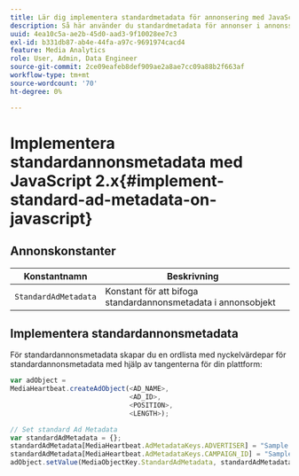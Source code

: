 ```yaml
---
title: Lär dig implementera standardmetadata för annonsering med JavaScript 2.x
description: Så här använder du standardmetadata för annonser i annonsspårning i en webbläsare med JavaScript 2.x-appar.
uuid: 4ea10c5a-ae2b-45d0-aad3-9f10028ee7c3
exl-id: b331db87-ab4e-44fa-a97c-9691974cacd4
feature: Media Analytics
role: User, Admin, Data Engineer
source-git-commit: 2ce09eafeb8def909ae2a8ae7cc09a88b2f663af
workflow-type: tm+mt
source-wordcount: '70'
ht-degree: 0%

---
```


# Implementera standardannonsmetadata med JavaScript 2.x{#implement-standard-ad-metadata-on-javascript}

## Annonskonstanter

| Konstantnamn | Beskrivning   |
|---|---|
| `StandardAdMetadata` | Konstant för att bifoga standardannonsmetadata i annonsobjekt |

## Implementera standardannonsmetadata

För standardannonsmetadata skapar du en ordlista med nyckelvärdepar för standardannonsmetadata med hjälp av tangenterna för din plattform:

```js
var adObject =  
MediaHeartbeat.createAdObject(<AD_NAME>,  
                              <AD_ID>,  
                              <POSITION>,  
                              <LENGTH>);

// Set standard Ad Metadata
var standardAdMetadata = {};
standardAdMetadata[MediaHeartbeat.AdMetadataKeys.ADVERTISER] = "Sample Advertiser";
standardAdMetadata[MediaHeartbeat.AdMetadataKeys.CAMPAIGN_ID] = "Sample Campaign";
adObject.setValue(MediaObjectKey.StandardAdMetadata, standardAdMetadata);
```
